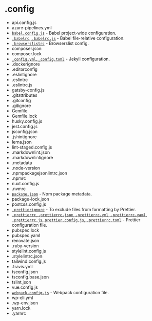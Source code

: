 # .config

- api.config.js
- azure-pipelines.yml
- [`babel.config.js`](https://babeljs.io/docs/en/7.5.0/config-files) - Babel project-wide configuration.
- [`.babelrc`, `.babelrc.js`](https://babeljs.io/docs/en/7.5.0/config-files) - Babel file-relative configuration.
- [`.browserslistrc`](https://github.com/browserslist/browserslist) - Browserslist config.
- composer.json
- composer.lock
- [`_config.yml`, `_config.toml`](https://jekyllrb.com/docs/configuration/) - Jekyll configuration.
- .dockerignore
- .editorconfig
- .eslintignore
- .eslintrc
- .eslintrc.js
- gatsby-config.js
- .gitattributes
- .gitconfig
- .gitignore
- Gemfile
- Gemfile.lock
- husky.config.js
- jest.config.js
- jsconfig.json
- .jshintignore
- lerna.json
- lint-staged.config.js
- .markdownlint.json
- .markdownlintignore
- .metadata
- .node-version
- .npmpackagejsonlintrc.json
- .npmrc
- nuxt.config.js
- .nvmrc
- [`package.json`](https://docs.npmjs.com/files/package.json) - Npm package metadata.
- package-lock.json
- postcss.config.js
- [`.prettierignore`](https://prettier.io/docs/en/ignore.html) - To exclude files from formatting by Prettier.
- [`.prettierrc`, `.prettierrc.json`, `.prettierrc.yml`, `.prettierrc.yaml`, `.prettierrc.js`, `prettier.config.js`, `.prettierrc.toml`](https://prettier.io/docs/en/configuration.html) - Prettier configuration file.
- pubspec.lock
- pubspec.yaml
- renovate.json
- .ruby-version
- stylelint.config.js
- .stylelintrc.json
- tailwind.config.js
- .travis.yml
- tsconfig.json
- tsconfig.base.json
- tslint.json
- vue.config.js
- [`webpack.config.js`](https://webpack.js.org/configuration/) - Webpack configuration file.
- wp-cli.yml
- .wp-env.json
- yarn.lock
- .yarnrc
